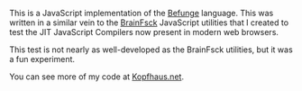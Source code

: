 This is a JavaScript implementation of the [Befunge](http://esolangs.org/wiki/Befunge) language. This was written in a similar vein to the [BrainFsck](http://code.google.com/p/bf-javascript/) JavaScript utilities that I created to test the JIT JavaScript Compilers now present in modern web browsers.

This test is not nearly as well-developed as the BrainFsck utilities, but it was a fun experiment.

You can see more of my code at [Kopfhaus.net](http://www.kopfhaus.net).